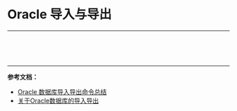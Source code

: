 # Oracle 导入与导出

---





<br/><br/><br/>

---

**参考文档：**

* [Oracle 数据库导入导出命令总结](https://www.2cto.com/database/201703/614100.html)
* [关于Oracle数据库的导入导出](https://www.cnblogs.com/daguoxiaoguo/p/5730189.html)

